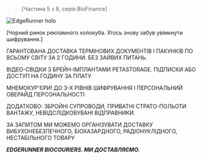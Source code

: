 >[Частина 5 з 8, серія BioFinance]    

![EdgeRunner holo](/resources/lore/edgerunner%20holo.png)

[Чорний ринок рекламного холокуба. Хтось знову забув увімкнути шифрування.]

ГАРАНТОВАНА ДОСТАВКА ТЕРМІНОВИХ ДОКУМЕНТІВ І ПАКУНКІВ ПО ВСЬОМУ СВІТУ ЗА 2 ГОДИНИ. БЕЗ ЗАЙВИХ ПИТАНЬ.

ВІДЕО-СВІДКИ З БРЕЙН-ІМПЛАНТАМИ PETASTORAGE. ПІДПИСКИ АБО ДОСТУП НА ГОДИНУ ЗА ПЛАТУ

МНЕМОКУР'ЄРИ! ДО 3-Х РІВНІВ ШИФРУВАННЯ І ПЕРСОНАЛЬНИЙ ОВЕРАЙД ПЕРСОНАЛЬНОСТІ

ДОДАТКОВО: ЗБРОЙНІ СУПРОВОДИ, ПРИВАТНІ СТРАТО-ПОЛЬОТИ ВАНТАЖУ, НЕВІДСЛІДКОВУВАНІ ВІДПРАВНИКИ.

ЗА ЗАПИТОМ МИ МОЖЕМО ОРГАНІЗУВАТИ ДОСТАВКУ ВИБУХОНЕБЕЗПЕЧНОГО, БІОХАЗАРДНОГО, РАДІОНУКЛІДНОГО, НЕСТАБІЛЬНОГО ТОВАРУ

***EDGERUNNER BIOCOURIERS. МИ ДОСТАВЛЯЄМО.***
